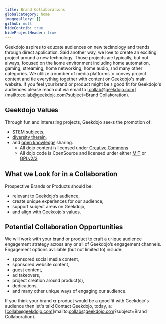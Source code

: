 ```yaml
---
title: Brand Collaborations
globalcategory: home
imagegallery: []
github: null
hideContrib: true
hideProjectHeader: true
---
```


Geekdojo aspires to educate audiences on new technology and trends through direct application. Said another way, we love to create an exciting project around a new technology. Those projects are typically, but not always, focused on the home environment including home automation, gaming, streaming, home networking, home audio, and many other categories. We utilize a number of media platforms to convey project content and tie everything together with content on Geekdojo's main website. If you feel your brand or product might be a good fit for Geekdojo's audiences please reach out via email to [collab@geekdojo.com](mailto:collab@geekdojo.com?subject=Brand Collaboration).

## Geekdojo Values

Through fun and interesting projects, Geekdojo seeks the promotion of:

- [STEM subjects](https://en.wikipedia.org/wiki/Science,_technology,_engineering,_and_mathematics),
- [diversity therein](https://blogs.scientificamerican.com/voices/diversity-in-stem-what-it-is-and-why-it-matters/),
- and [open knowledge](https://en.wikipedia.org/wiki/The_Open_Definition) sharing.
  - All dojo content is licensed under [Creative Commons](https://creativecommons.org/)
  - All dojo code is OpenSource and licensed under either [MIT](https://choosealicense.com/licenses/mit/) or [GPLv2/3](https://choosealicense.com/licenses/gpl-3.0/)

## What we Look for in a Collaboration

Prospective Brands or Products should be:

- relevant to Geekdojo's audience,
- create unique experiences for our audience,
- support subject areas on Geekdojo,
- and align with Geekdojo's values.

## Potential Collaboration Opportunities

We will work with your brand or product to craft a unique audience engagement strategy across any or all of Geekdojo's engagement channels. Engagement options available (but not limited to) include:

- sponsored social media content,
- sponsored website content,
- guest content,
- ad takeovers,
- project creation around product(s),
- dedications,
- and many other unique ways of engaging our audience.

If you think your brand or product would be a good fit with Geekdojo's audience then let's talk! Contact Geekdojo, today, at [collab@geekdojo.com](mailto:collab@geekdojo.com?subject=Brand Collaboration).
